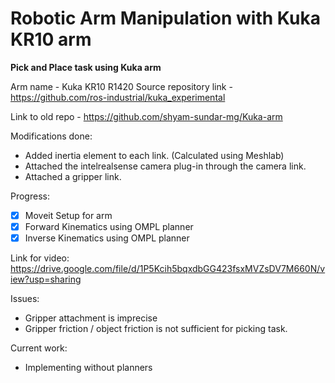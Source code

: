 # Robotic Arm Manipulation with Kuka KR10 arm

**Pick and Place task using Kuka arm**

Arm name - Kuka KR10 R1420
Source repository link - https://github.com/ros-industrial/kuka_experimental

Link to old repo - https://github.com/shyam-sundar-mg/Kuka-arm

Modifications done:
 * Added inertia element to each link. (Calculated using Meshlab)
 * Attached the intelrealsense camera plug-in through the camera link.
 * Attached a gripper link.

Progress:
 - [x] Moveit Setup for arm
 - [x] Forward Kinematics using OMPL planner
 - [x] Inverse Kinematics using OMPL planner
 
 Link for video:
 https://drive.google.com/file/d/1P5Kcih5bqxdbGG423fsxMVZsDV7M660N/view?usp=sharing
 
 Issues:
 * Gripper attachment is imprecise
 * Gripper friction / object friction is not sufficient for picking task.

Current work:
 * Implementing without planners
